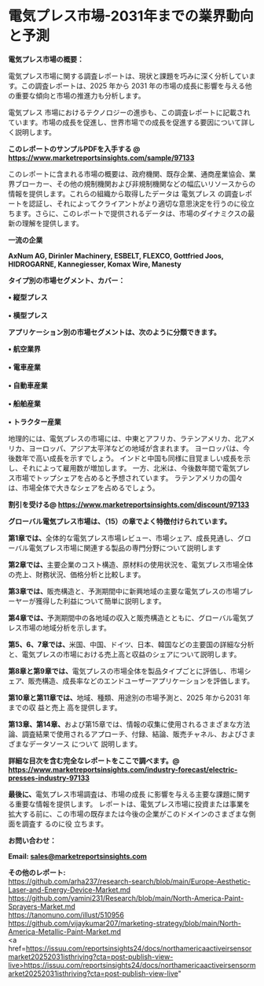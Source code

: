 # 電気プレス市場-2031年までの業界動向と予測

<strong><b>電気プレス市場の概要：</b></strong>

電気プレス市場に関する調査レポートは、現状と課題を巧みに深く分析しています。この調査レポートは、2025 年から 2031 年の市場の成長に影響を与える他の重要な傾向と市場の推進力も分析します。

電気プレス 市場におけるテクノロジーの進歩も、この調査レポートに記載されています。市場の成長を促進し、世界市場での成長を促進する要因について詳しく説明します。

<strong>このレポートのサンプルPDFを入手する @ <a href=https://www.marketreportsinsights.com/sample/97133>https://www.marketreportsinsights.com/sample/97133</a></strong>

このレポートに含まれる市場の概要は、政府機関、既存企業、通商産業協会、業界ブローカー、その他の規制機関および非規制機関などの幅広いリソースからの情報を提供します。これらの組織から取得したデータは 電気プレス の調査レポートを認証し、それによってクライアントがより適切な意思決定を行うのに役立ちます。さらに、このレポートで提供されるデータは、市場のダイナミクスの最新の理解を提供します。

<strong>一流の企業</strong>

<strong><b>AxNum AG, Dirinler Machinery, ESBELT, FLEXCO, Gottfried Joos, HIDROGARNE, Kannegiesser, Komax Wire, Manesty</b></strong>

<strong><b>タイプ別の市場セグメント、カバー：</b></strong>

<strong>• 縦型プレス<br><br>• 横型プレス</strong>

<strong><b>アプリケーション別の市場セグメントは、次のように分類できます。</b></strong>

<strong>• 航空業界<br><br>• 電車産業<br><br>• 自動車産業<br><br>• 船舶産業<br><br>• トラクター産業</strong>

 地理的には、電気プレスの市場には、中東とアフリカ、ラテンアメリカ、北アメリカ、ヨーロッパ、アジア太平洋などの地域が含まれます。 ヨーロッパは、今後数年で高い成長を示すでしょう。 インドと中国も同様に目覚ましい成長を示し、それによって雇用数が増加します。 一方、北米は、今後数年間で電気プレス市場でトップシェアを占めると予想されています。 ラテンアメリカの国々は、市場全体で大きなシェアを占めるでしょう。

<strong>割引を受ける@ <a href=https://www.marketreportsinsights.com/discount/97133>https://www.marketreportsinsights.com/discount/97133</a></strong>

<strong><b>グローバル電気プレス市場は、（15）の章でよく特徴付けられています。</b></strong>

<strong><b>第</b></strong><strong><b>1章では、</b></strong>全体的な電気プレス市場レビュー、市場シェア、成長見通し、グローバル電気プレス市場に関連する製品の専門分野について説明します

<strong><b>第2章では、</b></strong>主要企業のコスト構造、原材料の使用状況を、電気プレス市場全体の売上、財務状況、価格分析と比較します。

<strong><b>第3章では、</b></strong>販売構造と、予測期間中に新興地域の主要な電気プレスの市場プレーヤーが獲得した利益について簡単に説明します。

<strong><b>第4章では、</b></strong>予測期間中の各地域の収入と販売構造とともに、グローバル電気プレス市場の地域分析を示します。

<strong><b>第5、6、7章では、</b></strong>米国、中国、ドイツ、日本、韓国などの主要国の詳細な分析と、電気プレスの市場における売上高と収益のシェアについて説明します。

<strong><b>第8章と第9章では、</b></strong>電気プレスの市場全体を製品タイプごとに評価し、市場シェア、販売構造、成長率などのエンドユーザーアプリケーションを評価します。

<strong><b>第10章と第11章では、</b></strong>地域、種類、用途別の市場予測と、2025 年から2031 年までの収 益と売上 高を提供します。

<strong><b>第13章、第14章、</b></strong>および第15章では、情報の収集に使用されるさまざまな方法論、調査結果で使用されるアプローチ、付録、結論、販売チャネル、およびさまざまなデータソース について 説明します。

<strong>詳細な目次を含む完全なレポートをここで調べます。@ <a href=https://www.marketreportsinsights.com/industry-forecast/electric-presses-industry-97133>https://www.marketreportsinsights.com/industry-forecast/electric-presses-industry-97133</a></strong>

<strong><b>最後に、</b></strong>電気プレス市場調査は、市場の成長 に影響を</a>与える主要な課題に関する重要な情報を提供します。 レポートは、電気プレス市場に投資または事業を拡大する前に、この市場の既存または今後の企業がこのドメインのさまざまな側面を調査す るのに役 立ちます。

<strong><b>お問い合わせ：</b></strong>

<strong>Email: </strong><a href=mailto:sales@marketreportsinsights.com><strong>sales@marketreportsinsights.com</strong></a>

<strong>その他のレポート:</strong>
<br>
<a href=https://github.com/arha237/research-search/blob/main/Europe-Aesthetic-Laser-and-Energy-Device-Market.md>https://github.com/arha237/research-search/blob/main/Europe-Aesthetic-Laser-and-Energy-Device-Market.md</a>
<br>
<a href=https://github.com/yamini231/Research/blob/main/North-America-Paint-Sprayers-Market.md>https://github.com/yamini231/Research/blob/main/North-America-Paint-Sprayers-Market.md</a>
<br>
<a href=https://tanomuno.com/illust/510956>https://tanomuno.com/illust/510956</a>
<br>
<a href=https://github.com/vijaykumar207/marketing-strategy/blob/main/North-America-Metallic-Paint-Market.md>https://github.com/vijaykumar207/marketing-strategy/blob/main/North-America-Metallic-Paint-Market.md</a>
<br>
<a href=https://issuu.com/reportsinsights24/docs/northamericaactiveirsensormarket20252031isthriving?cta=post-publish-view-live>https://issuu.com/reportsinsights24/docs/northamericaactiveirsensormarket20252031isthriving?cta=post-publish-view-live</a>"
